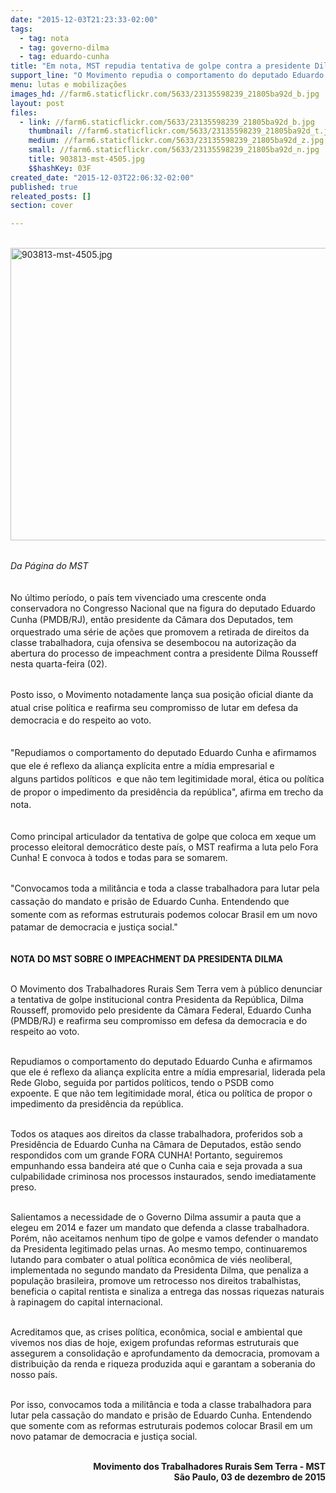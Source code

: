 ```yaml
---
date: "2015-12-03T21:23:33-02:00"
tags:
  - tag: nota
  - tag: governo-dilma
  - tag: eduardo-cunha
title: "Em nota, MST repudia tentativa de golpe contra a presidente Dilma"
support_line: "O Movimento repudia o comportamento do deputado Eduardo Cunha e afirma que o mesmo não tem legitimidade moral, ética ou política de propor o impedimento da presidência da república. "
menu: lutas e mobilizações
images_hd: //farm6.staticflickr.com/5633/23135598239_21805ba92d_b.jpg
layout: post
files:
  - link: //farm6.staticflickr.com/5633/23135598239_21805ba92d_b.jpg
    thumbnail: //farm6.staticflickr.com/5633/23135598239_21805ba92d_t.jpg
    medium: //farm6.staticflickr.com/5633/23135598239_21805ba92d_z.jpg
    small: //farm6.staticflickr.com/5633/23135598239_21805ba92d_n.jpg
    title: 903813-mst-4505.jpg
    $$hashKey: 03F
created_date: "2015-12-03T22:06:32-02:00"
published: true
releated_posts: []
section: cover

---
```

<p><br />
<img alt="903813-mst-4505.jpg" height="468" src="//farm6.staticflickr.com/5633/23135598239_21805ba92d_b.jpg" width="700" /><br />
&nbsp;</p>

<p><em style="line-height: 20.8px;">Da P&aacute;gina do MST</em></p>

<p><br />
No &uacute;ltimo per&iacute;odo, o pa&iacute;s tem vivenciado uma crescente onda conservadora&nbsp;no Congresso Nacional que&nbsp;na figura do deputado Eduardo Cunha (<span style="line-height: 20.8px;">PMDB/RJ</span>), ent&atilde;o&nbsp;presidente da C&acirc;mara dos Deputados,&nbsp;tem orquestrado uma s&eacute;rie de a&ccedil;&otilde;es que promovem a retirada de&nbsp;direitos da classe trabalhadora, cuja ofensiva se desembocou na autoriza&ccedil;&atilde;o da abertura do processo de impeachment contra a presidente Dilma Rousseff nesta quarta-feira (02).&nbsp;</p>

<p><br />
<span style="line-height: 20.8px;">Posto isso, o Movimento notadamente&nbsp;lan&ccedil;a sua posi&ccedil;&atilde;o oficial diante da atual crise pol&iacute;tica e&nbsp;reafirma seu compromisso de&nbsp;lutar em defesa da democracia e do respeito ao voto.</span></p>

<p><br />
&quot;<span style="line-height: 20.8px;">Repudiamos o comportamento do&nbsp;deputado&nbsp;Eduardo Cunha e afirmamos que ele &eacute;&nbsp;reflexo da alian&ccedil;a expl&iacute;cita entre a m&iacute;dia empresarial e alguns&nbsp;partidos pol&iacute;ticos &nbsp;e que n&atilde;o tem legitimidade moral, &eacute;tica ou pol&iacute;tica de propor o impedimento da presid&ecirc;ncia da rep&uacute;blica&quot;, afirma em trecho da nota.&nbsp;</span></p>

<p><br />
Como principal articulador da tentativa de golpe&nbsp;que coloca em xeque um processo eleitoral democr&aacute;tico deste pa&iacute;s, o MST reafirma a luta pelo&nbsp;Fora Cunha! E convoca &agrave; todos e todas para se somarem.&nbsp;</p>

<p><br />
<span style="line-height: 20.8px;">&quot;Convocamos toda a milit&acirc;ncia e toda a classe trabalhadora para lutar pela cassa&ccedil;&atilde;o do mandato e pris&atilde;o de Eduardo Cunha. Entendendo que somente com as reformas estruturais&nbsp;podemos colocar Brasil em um novo patamar de democracia e justi&ccedil;a social.&quot;</span></p>

<p><br />
<strong>NOTA DO MST SOBRE O IMPEACHMENT DA PRESIDENTA DILMA</strong></p>

<p><br />
O Movimento dos Trabalhadores Rurais Sem Terra vem &agrave; p&uacute;blico denunciar a tentativa de golpe institucional contra Presidenta da Rep&uacute;blica, Dilma Rousseff, promovido pelo presidente da C&acirc;mara Federal, Eduardo Cunha (PMDB/RJ) e reafirma seu compromisso em defesa da democracia e do respeito ao voto.</p>

<p><br />
Repudiamos o comportamento do&nbsp;deputado&nbsp;Eduardo Cunha e afirmamos que ele &eacute;&nbsp;reflexo da alian&ccedil;a expl&iacute;cita entre a m&iacute;dia empresarial,&nbsp;liderada pela Rede Globo, seguida por partidos pol&iacute;ticos,&nbsp;tendo o PSDB como expoente.&nbsp;E&nbsp;que n&atilde;o tem legitimidade moral, &eacute;tica ou pol&iacute;tica de propor o impedimento da presid&ecirc;ncia da rep&uacute;blica.&nbsp;</p>

<p><br />
Todos os ataques aos direitos da classe trabalhadora, proferidos sob a Presid&ecirc;ncia de Eduardo Cunha na C&acirc;mara de Deputados, est&atilde;o sendo respondidos com um grande FORA CUNHA! Portanto, seguiremos empunhando essa bandeira at&eacute; que o Cunha caia e seja provada a sua culpabilidade criminosa nos processos instaurados, sendo imediatamente preso.</p>

<p><br />
Salientamos a necessidade de o Governo Dilma assumir a pauta que a elegeu em 2014 e fazer um mandato que defenda a classe trabalhadora. Por&eacute;m, n&atilde;o aceitamos nenhum tipo de golpe e vamos defender o mandato da Presidenta legitimado pelas urnas.&nbsp;Ao mesmo tempo, continuaremos lutando para combater o atual pol&iacute;tica econ&ocirc;mica de vi&eacute;s neoliberal, implementada no segundo mandato da Presidenta Dilma, que penaliza a popula&ccedil;&atilde;o brasileira, promove um retrocesso nos direitos trabalhistas, beneficia o capital rentista e sinaliza a entrega das nossas riquezas naturais &agrave; rapinagem do capital internacional.</p>

<p><br />
Acreditamos que, as crises pol&iacute;tica, econ&ocirc;mica, social e ambiental que vivemos nos dias de hoje, exigem profundas reformas estruturais que assegurem a consolida&ccedil;&atilde;o e aprofundamento da democracia, promovam a distribui&ccedil;&atilde;o da renda e riqueza produzida aqui e garantam a soberania do nosso pa&iacute;s.&nbsp;</p>

<p><br />
Por isso, convocamos toda a milit&acirc;ncia e toda a classe trabalhadora para lutar pela cassa&ccedil;&atilde;o do mandato e pris&atilde;o de Eduardo Cunha. Entendendo que somente com as reformas estruturais&nbsp;podemos colocar Brasil em um novo patamar de democracia e justi&ccedil;a social.</p>

<p style="text-align: right;"><br />
<strong>Movimento dos Trabalhadores Rurais Sem Terra - MST<br />
S&atilde;o Paulo, 03 de dezembro de 2015</strong></p>
